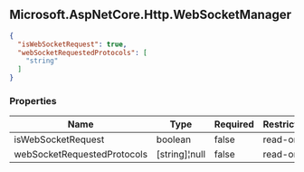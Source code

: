 
<h2 id="tocS_Microsoft.AspNetCore.Http.WebSocketManager">Microsoft.AspNetCore.Http.WebSocketManager</h2>

<a id="schemamicrosoft.aspnetcore.http.websocketmanager"></a>
<a id="schema_Microsoft.AspNetCore.Http.WebSocketManager"></a>
<a id="tocSmicrosoft.aspnetcore.http.websocketmanager"></a>
<a id="tocsmicrosoft.aspnetcore.http.websocketmanager"></a>

```json
{
  "isWebSocketRequest": true,
  "webSocketRequestedProtocols": [
    "string"
  ]
}

```

### Properties

|Name|Type|Required|Restrictions|Description|
|---|---|---|---|---|
|isWebSocketRequest|boolean|false|read-only|none|
|webSocketRequestedProtocols|[string]¦null|false|read-only|none|


